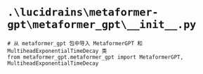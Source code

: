 # `.\lucidrains\metaformer-gpt\metaformer_gpt\__init__.py`

```
# 从 metaformer_gpt 包中导入 MetaformerGPT 和 MultiheadExponentialTimeDecay 类
from metaformer_gpt.metaformer_gpt import MetaformerGPT, MultiheadExponentialTimeDecay
```